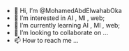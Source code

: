 - 👋 Hi, I’m @MohamedAbdElwahabOka
- 👀 I’m interested in AI , Ml , web;
- 🌱 I’m currently learning  AI , Ml , web;
- 💞️ I’m looking to collaborate on ...
- 📫 How to reach me ...

<!---
MohamedAbdElwahabOka/MohamedAbdElwahabOka is a ✨ special ✨ repository because its `README.md` (this file) appears on your GitHub profile.
You can click the Preview link to take a look at your changes.
--->
